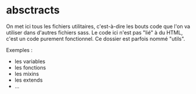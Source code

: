 # absctracts

On met ici tous les fichiers utilitaires, c'est-à-dire les bouts code que l'on va utiliser dans d'autres fichiers sass.
Le code ici n'est pas "lié" à du HTML, c'est un code purement fonctionnel.
Ce dossier est parfois nommé "utils".

Exemples :

- les variables
- les fonctions
- les mixins
- les extends
- ...
